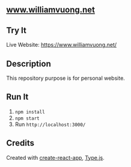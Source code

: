 www.williamvuong.net
--

Try It
--
Live Website: https://www.williamvuong.net/

Description 
--
This repository purpose is for personal website. 

Run It 
--
1. `npm install`
2. `npm start` 
3. Run `http://localhost:3000/`

Credits
-- 
Created with [create-react-app](https://github.com/facebookincubator/create-react-app/blob/master/packages/react-scripts/template/README.md), [Type.js](https://mattboldt.com/demos/typed-js/).